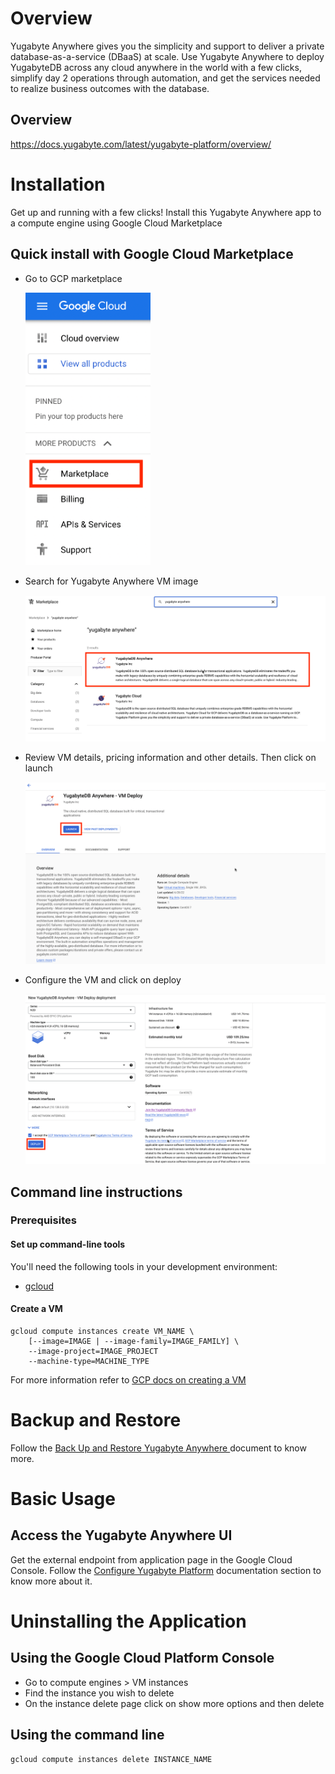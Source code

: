 # Overview

Yugabyte Anywhere gives you the simplicity and support to deliver a private database-as-a-service (DBaaS) at scale. Use Yugabyte Anywhere to deploy YugabyteDB across any cloud anywhere in the world with a few clicks, simplify day 2 operations through automation, and get the services needed to realize business outcomes with the database.


## Overview

https://docs.yugabyte.com/latest/yugabyte-platform/overview/


# Installation

Get up and running with a few clicks! Install this Yugabyte Anywhere app to a compute engine using Google Cloud Marketplace

## Quick install with Google Cloud Marketplace

- Go to GCP marketplace
    
    <img src="assets/gcp-1.png" alt="Click on GCP Marketplace" width="200"/>

- Search for Yugabyte Anywhere VM image
    
    ![Search for Yugabyte Anywhere](assets/gcp-2.png)

- Review VM details, pricing information and other details. Then click on launch

    ![Click on launch](assets/gcp-3.png)

- Configure the VM and click on deploy
    
    ![Configure your VM and click deploy](assets/gcp-4.png)

## Command line instructions

### Prerequisites

#### Set up command-line tools

You'll need the following tools in your development environment:

-   [gcloud](https://cloud.google.com/sdk/gcloud/)

#### Create a VM

```shell
gcloud compute instances create VM_NAME \
    [--image=IMAGE | --image-family=IMAGE_FAMILY] \
    --image-project=IMAGE_PROJECT
    --machine-type=MACHINE_TYPE
```

For more information refer to [GCP docs on creating a VM](https://cloud.google.com/compute/docs/instances/create-start-instance)

# Backup and Restore

Follow the [Back Up and Restore Yugabyte Anywhere ](https://docs.yugabyte.com/preview/yugabyte-platform/administer-yugabyte-platform/back-up-restore-yp/) document to know more. 

# Basic Usage

## Access the Yugabyte Anywhere UI

Get the external endpoint from application page in the Google Cloud Console. Follow the [Configure Yugabyte Platform](https://docs.yugabyte.com/latest/yugabyte-platform/configure-yugabyte-platform/) documentation section to know more about it.

# Uninstalling the Application

## Using the Google Cloud Platform Console
- Go to compute engines > VM instances
- Find the instance you wish to delete
- On the instance delete page click on show more options and then delete

## Using the command line

```shell
gcloud compute instances delete INSTANCE_NAME
```
